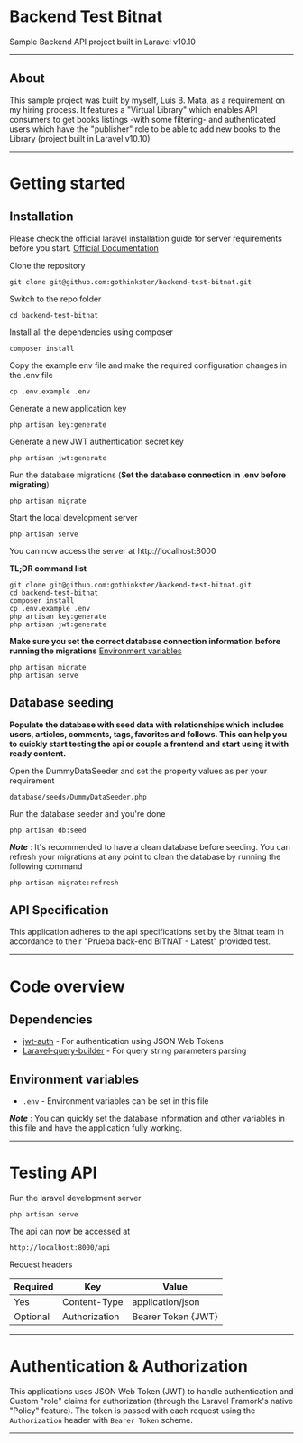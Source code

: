 # Backend Test Bitnat

Sample Backend API project built in Laravel v10.10

---

## About

This sample project was built by myself, Luis B. Mata, as a requirement on my hiring process. It features a "Virtual Library" which enables API consumers to get books listings -with some filtering- and authenticated users which have the "publisher" role to be able to add new books to the Library (project built in Laravel v10.10)

---

# Getting started

## Installation

Please check the official laravel installation guide for server requirements before you start. [Official Documentation](https://laravel.com/docs/10.x#installation)

Clone the repository

    git clone git@github.com:gothinkster/backend-test-bitnat.git

Switch to the repo folder

    cd backend-test-bitnat

Install all the dependencies using composer

    composer install

Copy the example env file and make the required configuration changes in the .env file

    cp .env.example .env

Generate a new application key

    php artisan key:generate

Generate a new JWT authentication secret key

    php artisan jwt:generate

Run the database migrations (**Set the database connection in .env before migrating**)

    php artisan migrate

Start the local development server

    php artisan serve

You can now access the server at http://localhost:8000

**TL;DR command list**

    git clone git@github.com:gothinkster/backend-test-bitnat.git
    cd backend-test-bitnat
    composer install
    cp .env.example .env
    php artisan key:generate
    php artisan jwt:generate

**Make sure you set the correct database connection information before running the migrations** [Environment variables](#environment-variables)

    php artisan migrate
    php artisan serve

## Database seeding

**Populate the database with seed data with relationships which includes users, articles, comments, tags, favorites and follows. This can help you to quickly start testing the api or couple a frontend and start using it with ready content.**

Open the DummyDataSeeder and set the property values as per your requirement

    database/seeds/DummyDataSeeder.php

Run the database seeder and you're done

    php artisan db:seed

**_Note_** : It's recommended to have a clean database before seeding. You can refresh your migrations at any point to clean the database by running the following command

    php artisan migrate:refresh

## API Specification

This application adheres to the api specifications set by the Bitnat team in accordance to their "Prueba back-end BITNAT - Latest" provided test.

---

# Code overview

## Dependencies

-   [jwt-auth](https://github.com/tymondesigns/jwt-auth) - For authentication using JSON Web Tokens
-   [Laravel-query-builder](https://spatie.be/docs/laravel-query-builder/v5/introduction) - For query string parameters parsing

## Environment variables

-   `.env` - Environment variables can be set in this file

**_Note_** : You can quickly set the database information and other variables in this file and have the application fully working.

---

# Testing API

Run the laravel development server

    php artisan serve

The api can now be accessed at

    http://localhost:8000/api

Request headers

| **Required** | **Key**       | **Value**          |
| ------------ | ------------- | ------------------ |
| Yes          | Content-Type  | application/json   |
| Optional     | Authorization | Bearer Token {JWT} |

---

# Authentication & Authorization

This applications uses JSON Web Token (JWT) to handle authentication and Custom "role" claims for authorization (through the Laravel Framork's native "Policy" feature). The token is passed with each request using the `Authorization` header with `Bearer Token` scheme.

---
